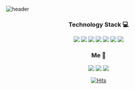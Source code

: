 
![header](https://capsule-render.vercel.app/api?type=waving&color=auto&height=300&section=header&text=Park%20jiyoon👀&fontSize=90)


<div align=center>  

### Technology Stack 💻 

<img src="https://img.shields.io/badge/Python-3766AB?style=flat-square&logo=Python&logoColor=white"/> <img src="https://img.shields.io/badge/github-181717?style=flat-square&logo=github&logoColor=white">
<img src="https://img.shields.io/badge/Android Studio-3DDC84?style=flat-square&logo=Android Studio&logoColor=white"/> <img src="https://img.shields.io/badge/Selenium-43B02A?style=flat-square&logo=Selenium&logoColor=white"/>  <img src="https://img.shields.io/badge/Unity-FFFFFF?style=flat-square&logo=Unity&logoColor=black"/>  <img src="https://img.shields.io/badge/Markdown-5C4C9F?style=flat-square&logo=Markdown&logoColor=white"/>
<img src="https://img.shields.io/badge/C-A8B9CC?style=flat-square&logo=C&logoColor=white"/>



### Me 🐼

<a href="https://www.instagram.com/diyoony/" target="_blank"><img src="https://img.shields.io/badge/Instagram-white?style=flat-square&logo=Instagram&logoColor=#E4405F"/></a> <a href="mailto:bbpgy1995@gmail.com" target="_blank"><img src="https://img.shields.io/badge/Gmail-white?style=flat-square&logo=Gmail&logoColor=#EA4335"/></a> 
<a href="mailto:bbpgy@naver.com" target="_blank"><img src="https://img.shields.io/badge/Naver-white?style=flat-square&logo=Naver&logoColor=#03C75A"/></a> 


[![Hits](https://hits.seeyoufarm.com/api/count/incr/badge.svg?url=https%3A%2F%2Fgithub.com%2FPark-jiyoon&count_bg=%23D8BBE9&title_bg=%23948D8D&icon=smugmug.svg&icon_color=%23E7E7E7&title=hits&edge_flat=true)](https://hits.seeyoufarm.com)
 </div>
